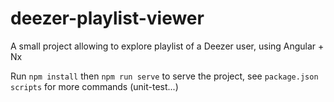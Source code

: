 # deezer-playlist-viewer
A small project allowing to explore playlist of a Deezer user, using Angular + Nx

Run `npm install` then `npm run serve` to serve the project, see `package.json` `scripts` for more commands (unit-test...) 
